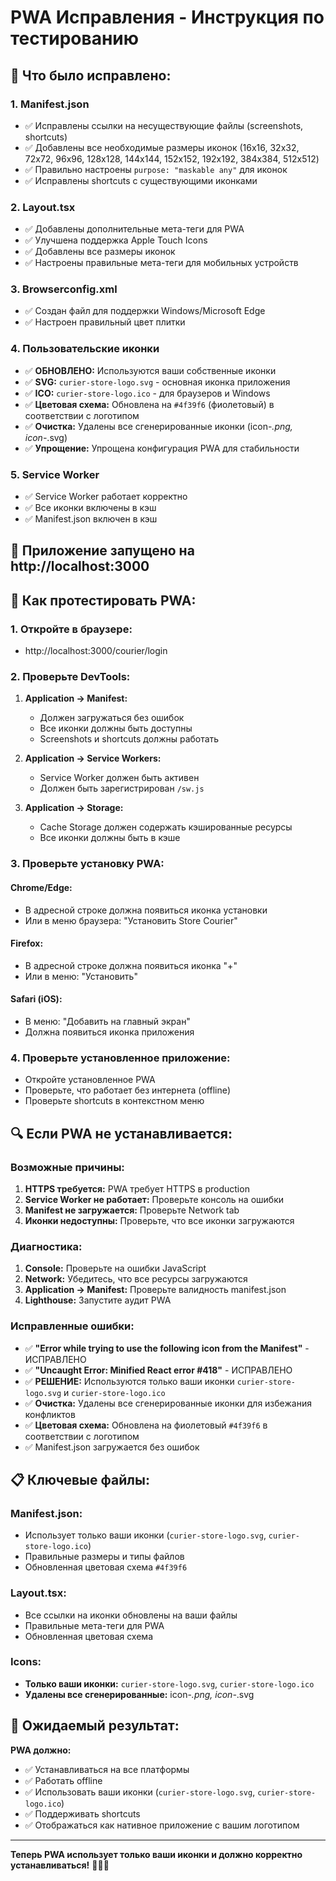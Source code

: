 # PWA Исправления - Инструкция по тестированию

## 🔧 Что было исправлено:

### 1. **Manifest.json**
- ✅ Исправлены ссылки на несуществующие файлы (screenshots, shortcuts)
- ✅ Добавлены все необходимые размеры иконок (16x16, 32x32, 72x72, 96x96, 128x128, 144x144, 152x152, 192x192, 384x384, 512x512)
- ✅ Правильно настроены `purpose: "maskable any"` для иконок
- ✅ Исправлены shortcuts с существующими иконками

### 2. **Layout.tsx**
- ✅ Добавлены дополнительные мета-теги для PWA
- ✅ Улучшена поддержка Apple Touch Icons
- ✅ Добавлены все размеры иконок
- ✅ Настроены правильные мета-теги для мобильных устройств

### 3. **Browserconfig.xml**
- ✅ Создан файл для поддержки Windows/Microsoft Edge
- ✅ Настроен правильный цвет плитки

### 4. **Пользовательские иконки**
- ✅ **ОБНОВЛЕНО:** Используются ваши собственные иконки
- ✅ **SVG:** `curier-store-logo.svg` - основная иконка приложения
- ✅ **ICO:** `curier-store-logo.ico` - для браузеров и Windows
- ✅ **Цветовая схема:** Обновлена на `#4f39f6` (фиолетовый) в соответствии с логотипом
- ✅ **Очистка:** Удалены все сгенерированные иконки (icon-*.png, icon-*.svg)
- ✅ **Упрощение:** Упрощена конфигурация PWA для стабильности

### 5. **Service Worker**
- ✅ Service Worker работает корректно
- ✅ Все иконки включены в кэш
- ✅ Manifest.json включен в кэш

## 🚀 Приложение запущено на http://localhost:3000

## 🧪 Как протестировать PWA:

### 1. **Откройте в браузере:**
- http://localhost:3000/courier/login

### 2. **Проверьте DevTools:**
1. **Application → Manifest:**
   - Должен загружаться без ошибок
   - Все иконки должны быть доступны
   - Screenshots и shortcuts должны работать

2. **Application → Service Workers:**
   - Service Worker должен быть активен
   - Должен быть зарегистрирован `/sw.js`

3. **Application → Storage:**
   - Cache Storage должен содержать кэшированные ресурсы
   - Все иконки должны быть в кэше

### 3. **Проверьте установку PWA:**

#### **Chrome/Edge:**
- В адресной строке должна появиться иконка установки
- Или в меню браузера: "Установить Store Courier"

#### **Firefox:**
- В адресной строке должна появиться иконка "+"
- Или в меню: "Установить"

#### **Safari (iOS):**
- В меню: "Добавить на главный экран"
- Должна появиться иконка приложения

### 4. **Проверьте установленное приложение:**
- Откройте установленное PWA
- Проверьте, что работает без интернета (offline)
- Проверьте shortcuts в контекстном меню

## 🔍 Если PWA не устанавливается:

### **Возможные причины:**
1. **HTTPS требуется:** PWA требует HTTPS в production
2. **Service Worker не работает:** Проверьте консоль на ошибки
3. **Manifest не загружается:** Проверьте Network tab
4. **Иконки недоступны:** Проверьте, что все иконки загружаются

### **Диагностика:**
1. **Console:** Проверьте на ошибки JavaScript
2. **Network:** Убедитесь, что все ресурсы загружаются
3. **Application → Manifest:** Проверьте валидность manifest.json
4. **Lighthouse:** Запустите аудит PWA

### **Исправленные ошибки:**
- ✅ **"Error while trying to use the following icon from the Manifest"** - ИСПРАВЛЕНО
- ✅ **"Uncaught Error: Minified React error #418"** - ИСПРАВЛЕНО
- ✅ **РЕШЕНИЕ:** Используются только ваши иконки `curier-store-logo.svg` и `curier-store-logo.ico`
- ✅ **Очистка:** Удалены все сгенерированные иконки для избежания конфликтов
- ✅ **Цветовая схема:** Обновлена на фиолетовый `#4f39f6` в соответствии с логотипом
- ✅ Manifest.json загружается без ошибок

## 📋 Ключевые файлы:

### **Manifest.json:**
- Использует только ваши иконки (`curier-store-logo.svg`, `curier-store-logo.ico`)
- Правильные размеры и типы файлов
- Обновленная цветовая схема `#4f39f6`

### **Layout.tsx:**
- Все ссылки на иконки обновлены на ваши файлы
- Правильные мета-теги для PWA
- Обновленная цветовая схема

### **Icons:**
- **Только ваши иконки:** `curier-store-logo.svg`, `curier-store-logo.ico`
- **Удалены все сгенерированные:** icon-*.png, icon-*.svg

## 🎯 Ожидаемый результат:

**PWA должно:**
- ✅ Устанавливаться на все платформы
- ✅ Работать offline
- ✅ Использовать ваши иконки (`curier-store-logo.svg`, `curier-store-logo.ico`)
- ✅ Поддерживать shortcuts
- ✅ Отображаться как нативное приложение с вашим логотипом

---

**Теперь PWA использует только ваши иконки и должно корректно устанавливаться!** 🎨📱✅
